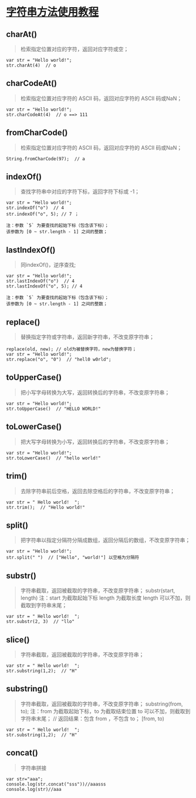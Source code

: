 # [字符串方法使用教程](https://www.jb51.net/article/97915.htm)

## charAt()

> 检索指定位置对应的字符，返回对应字符或空；

```
var str = "Hello world!";  
str.charAt(4)  // o 
```

## charCodeAt()

> 检索指定位置对应字符的 ASCII 码，返回对应字符的 ASCII 码或NaN；

```
var str = "Hello world!";
str.charCodeAt(4)  // o ==> 111 
```

## 	fromCharCode()

> 检索指定位置对应字符的 ASCII 码，返回对应字符的 ASCII 码或NaN；

```
String.fromCharCode(97);  // a
```

## indexOf()

> 查找字符串中对应的字符下标，返回字符下标或 -1；

```
var str = "Hello world!";
str.indexOf("o")  // 4 
str.indexOf("o", 5); // 7 ；

注：参数 `5` 为要查找的起始下标（包含该下标）；
该参数为 [0 ~ str.length - 1] 之间的整数；
```

## lastIndexOf()

> 同indexOf()，逆序查找;

```
var str = "Hello world!";
str.lastIndexOf("o")  // 4 
str.lastIndexOf("o", 5); // 4 

注：参数 `5` 为要查找的起始下标（包含该下标）；
该参数为 [0 ~ str.length - 1] 之间的整数；
```

## replace()

> 替换指定字符或字符串，返回新字符串，不改变原字符串；

```
replace(old, new); // old为被替换字符，new为替换字符；
var str = "Hello world!";
str.replace("o", "0")  // "hell0 w0rld"; 
```

## toUpperCase()

> 把小写字母转换为大写，返回转换后的字符串，不改变原字符串；

```
var str = "Hello world!";
str.toUpperCase()  // "HELLO WORLD!"
```

## toLowerCase()

> 把大写字母转换为小写，返回转换后的字符串，不改变原字符串；

```
var str = "Hello world!";
str.toLowerCase()  // "hello world!"
```

## trim()

> 去除字符串前后空格，返回去除空格后的字符串，不改变原字符串；

```
var str = " Hello world!  ";
str.trim();  // "Hello world!"
```

## split()

> 把字符串以指定分隔符分隔成数组，返回分隔后的数组，不改变原字符串；

```
var str = "Hello world!";
str.split(" ")  // ["Hello", "world!"] 以空格为分隔符
```

## substr()

> 字符串截取，返回被截取的字符串，不改变原字符串；
substr(start, length) 
注：start 为截取起始下标
    length 为截取长度
    length 可以不加，则截取到字符串末尾；

```
var str = " Hello world!  ";
str.substr(2, 3)  // "llo"
```

## slice()

> 字符串截取，返回被截取的字符串，不改变原字符串；

```
var str = " Hello world!  ";
str.substring(1,2);  // "H"
```

## substring()

> 字符串截取，返回被截取的字符串，不改变原字符串；
substring(from, to);
注：from 为截取起始下标，to 为截取结束位置
    to 可以不加，则截取到字符串末尾；
    // 返回结果：包含 from ，不包含 to；
    [from, to)

```
var str = " Hello world!  ";
str.substring(1,2);  // "H"
```

##  concat()

> 字符串拼接

```
var str="aaa";
console.log(str.concat("sss"))//aaasss
console.log(str)//aaa
```